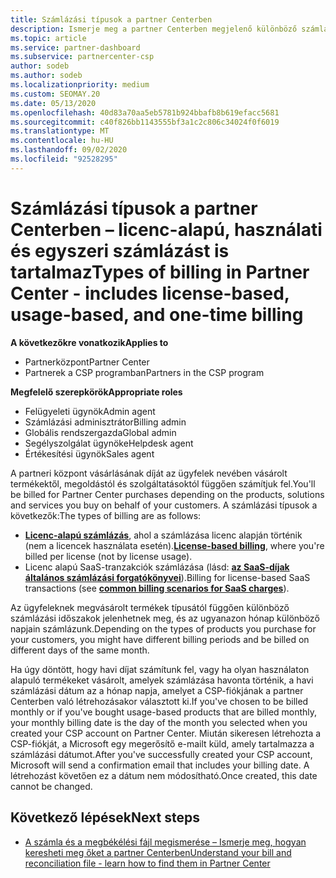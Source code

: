 ```yaml
---
title: Számlázási típusok a partner Centerben
description: Ismerje meg a partner Centerben megjelenő különböző számlázási típusokat, számlázási időszakokat és számlázási dátumokat.
ms.topic: article
ms.service: partner-dashboard
ms.subservice: partnercenter-csp
author: sodeb
ms.author: sodeb
ms.localizationpriority: medium
ms.custom: SEOMAY.20
ms.date: 05/13/2020
ms.openlocfilehash: 40d83a70aa5eb5781b924bbafb8b619efacc5681
ms.sourcegitcommit: c40f826bb1143555bf3a1c2c806c34024f0f6019
ms.translationtype: MT
ms.contentlocale: hu-HU
ms.lasthandoff: 09/02/2020
ms.locfileid: "92528295"
---
```

# <a name="types-of-billing-in-partner-center---includes-license-based-usage-based-and-one-time-billing"></a><span data-ttu-id="856c2-103">Számlázási típusok a partner Centerben – licenc-alapú, használati és egyszeri számlázást is tartalmaz</span><span class="sxs-lookup"><span data-stu-id="856c2-103">Types of billing in Partner Center - includes license-based, usage-based, and one-time billing</span></span>

<span data-ttu-id="856c2-104">**A következőkre vonatkozik**</span><span class="sxs-lookup"><span data-stu-id="856c2-104">**Applies to**</span></span>

- <span data-ttu-id="856c2-105">Partnerközpont</span><span class="sxs-lookup"><span data-stu-id="856c2-105">Partner Center</span></span>
- <span data-ttu-id="856c2-106">Partnerek a CSP programban</span><span class="sxs-lookup"><span data-stu-id="856c2-106">Partners in the CSP program</span></span>

<span data-ttu-id="856c2-107">**Megfelelő szerepkörök**</span><span class="sxs-lookup"><span data-stu-id="856c2-107">**Appropriate roles**</span></span>

- <span data-ttu-id="856c2-108">Felügyeleti ügynök</span><span class="sxs-lookup"><span data-stu-id="856c2-108">Admin agent</span></span>
- <span data-ttu-id="856c2-109">Számlázási adminisztrátor</span><span class="sxs-lookup"><span data-stu-id="856c2-109">Billing admin</span></span>
- <span data-ttu-id="856c2-110">Globális rendszergazda</span><span class="sxs-lookup"><span data-stu-id="856c2-110">Global admin</span></span>
- <span data-ttu-id="856c2-111">Segélyszolgálat ügynöke</span><span class="sxs-lookup"><span data-stu-id="856c2-111">Helpdesk agent</span></span>
- <span data-ttu-id="856c2-112">Értékesítési ügynök</span><span class="sxs-lookup"><span data-stu-id="856c2-112">Sales agent</span></span>

<span data-ttu-id="856c2-113">A partneri központ vásárlásának díját az ügyfelek nevében vásárolt termékektől, megoldástól és szolgáltatásoktól függően számítjuk fel.</span><span class="sxs-lookup"><span data-stu-id="856c2-113">You'll be billed for Partner Center purchases depending on the products, solutions and services you buy on behalf of your customers.</span></span> <span data-ttu-id="856c2-114">A számlázási típusok a következők:</span><span class="sxs-lookup"><span data-stu-id="856c2-114">The types of billing are as follows:</span></span>

- <span data-ttu-id="856c2-115">[**Licenc-alapú számlázás**](license-based-billing.md), ahol a számlázása licenc alapján történik (nem a licencek használata esetén).</span><span class="sxs-lookup"><span data-stu-id="856c2-115">[**License-based billing**](license-based-billing.md), where you're billed per license (not by license usage).</span></span>
- <span data-ttu-id="856c2-116">Licenc alapú SaaS-tranzakciók számlázása (lásd: [**az SaaS-díjak általános számlázási forgatókönyvei**](common-billing-scenarios-saas.md)).</span><span class="sxs-lookup"><span data-stu-id="856c2-116">Billing for license-based SaaS transactions (see [**common billing scenarios for SaaS charges**](common-billing-scenarios-saas.md)).</span></span>

<span data-ttu-id="856c2-117">Az ügyfeleknek megvásárolt termékek típusától függően különböző számlázási időszakok jelenhetnek meg, és az ugyanazon hónap különböző napjain számlázunk.</span><span class="sxs-lookup"><span data-stu-id="856c2-117">Depending on the types of products you purchase for your customers, you might have different billing periods and be billed on different days of the same month.</span></span>

<span data-ttu-id="856c2-118">Ha úgy döntött, hogy havi díjat számítunk fel, vagy ha olyan használaton alapuló termékeket vásárolt, amelyek számlázása havonta történik, a havi számlázási dátum az a hónap napja, amelyet a CSP-fiókjának a partner Centerben való létrehozásakor választott ki.</span><span class="sxs-lookup"><span data-stu-id="856c2-118">If you've chosen to be billed monthly or if you've bought usage-based products that are billed monthly, your monthly billing date is the day of the month you selected when you created your CSP account on Partner Center.</span></span> <span data-ttu-id="856c2-119">Miután sikeresen létrehozta a CSP-fiókját, a Microsoft egy megerősítő e-mailt küld, amely tartalmazza a számlázási dátumot.</span><span class="sxs-lookup"><span data-stu-id="856c2-119">After you've successfully created your CSP account, Microsoft will send a confirmation email that includes your billing date.</span></span> <span data-ttu-id="856c2-120">A létrehozást követően ez a dátum nem módosítható.</span><span class="sxs-lookup"><span data-stu-id="856c2-120">Once created, this date cannot be changed.</span></span>

## <a name="next-steps"></a><span data-ttu-id="856c2-121">Következő lépések</span><span class="sxs-lookup"><span data-stu-id="856c2-121">Next steps</span></span>

- [<span data-ttu-id="856c2-122">A számla és a megbékélési fájl megismerése – Ismerje meg, hogyan keresheti meg őket a partner Centerben</span><span class="sxs-lookup"><span data-stu-id="856c2-122">Understand your bill and reconciliation file - learn how to find them in Partner Center</span></span>](read-your-bill.md)